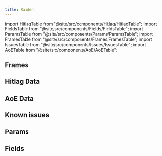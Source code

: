```yaml
---
title: Raiden
---
```


import HitlagTable from "@site/src/components/Hitlag/HitlagTable";
import FieldsTable from "@site/src/components/Fields/FieldsTable";
import ParamsTable from "@site/src/components/Params/ParamsTable";
import FramesTable from "@site/src/components/Frames/FramesTable";
import IssuesTable from "@site/src/components/Issues/IssuesTable";
import AoETable from "@site/src/components/AoE/AoETable";

## Frames

<FramesTable character="raiden" />

## Hitlag Data

<HitlagTable character="raiden" />

## AoE Data

<AoETable character="raiden" />

## Known issues

<IssuesTable character="raiden" />

## Params

<ParamsTable character="raiden" />

## Fields

<FieldsTable character="raiden" />
